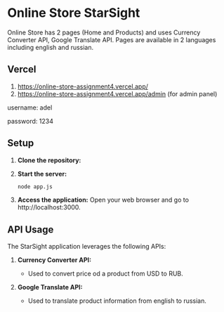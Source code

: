 # Online Store StarSight

Online Store has 2 pages (Home and Products) and uses Currency Converter API, Google Translate API. Pages are available in 2 languages including english and russian.

## Vercel
1. https://online-store-assignment4.vercel.app/
2. https://online-store-assignment4.vercel.app/admin (for admin panel)

username: adel

password: 1234

## Setup

1. **Clone the repository:**

2. **Start the server:**
   ```bash
   node app.js
   ```

3. **Access the application:**
   Open your web browser and go to http://localhost:3000.

## API Usage

The StarSight application leverages the following APIs:

1. **Currency Converter API:**
   - Used to convert price od a product from USD to RUB.

2. **Google Translate API:**
   - Used to translate product information from english to russian.
